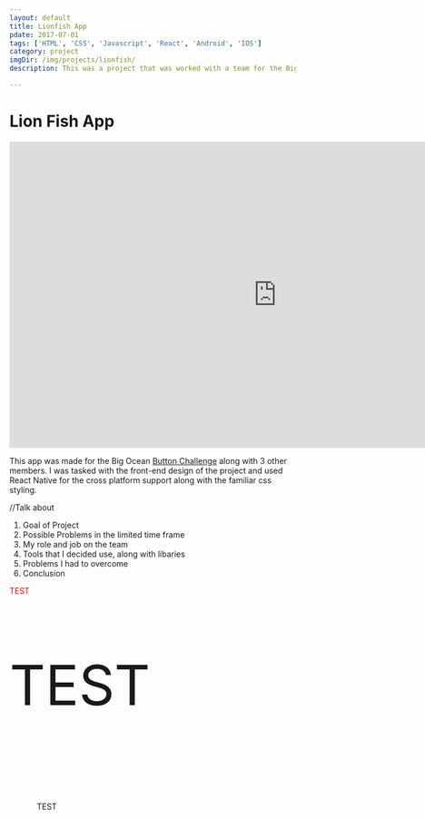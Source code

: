 ```yaml
---
layout: default
title: Lionfish App
pdate: 2017-07-01
tags: ['HTML', 'CSS', 'Javascript', 'React', 'Android', 'IOS']
category: project
imgDir: /img/projects/lionfish/
description: This was a project that was worked with a team for the Big Ocean Button Challenge. My Job was to work on the front end of the app and I could use whatever tools I needed to do the job. I chose to work with React Native with my familiarity with Html and Css. It was very challenging and was my first app but I am happy I took up the challenge to learn something new.

---
```



Lion Fish App
==============

<iframe width="940" height="540" src="https://www.youtube-nocookie.com/embed/vTXAlwVaZKM?rel=0&amp;showinfo=0" frameborder="0" allowfullscreen></iframe>

<div class="content-spacing"></div>
<div class="content-spacing"></div>

This app was made for the Big Ocean [Button Challenge](https://herox.com/bigoceanbutton) along with 3 other members.
I was tasked with the front-end design of the project and used React Native for the cross platform support along with the familiar css styling. 



//Talk about
1. Goal of Project
2. Possible Problems in the limited time frame
3. My role and job on the team
4. Tools that I decided use, along with libaries
5. Problems I had to overcome
6. Conclusion

<div class="flex-row">
<p style="color: red"> TEST </p>
<p style="font-size: 98px"> TEST </p>
<p style="padding: 48px"> TEST </p>
</div>




